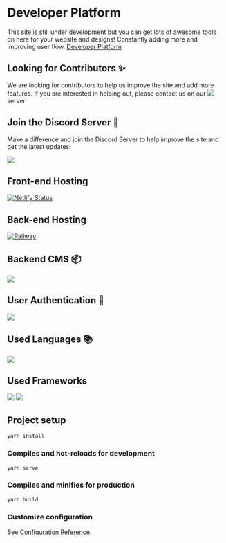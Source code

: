 # Developer Platform

This site is still under development but you can get lots of awesome tools on here for your website and designs! 
Constantly adding more and improving user flow.
[Developer Platform](https://developerplatform.net/)

## Looking for Contributors ✨
We are looking for contributors to help us improve the site and add more features. If you are interested in helping out, please contact us on our <a href="https://discord.com/invite/3nfeEgcYgh"><img src="https://img.shields.io/badge/Discord-5865F2.svg?style=for-the-badge&logo=Discord&logoColor=white"/></a> server.

## Join the Discord Server 🎉
Make a difference and join the Discord Server to help improve the site and get the latest updates!

<a href="https://discord.com/invite/3nfeEgcYgh"><img src="https://img.shields.io/badge/Discord-5865F2.svg?style=for-the-badge&logo=Discord&logoColor=white"/></a>

## Front-end Hosting
[![Netlify Status](https://api.netlify.com/api/v1/badges/2b59b341-4ba0-4c1d-8159-e0b8b49752f5/deploy-status)](https://app.netlify.com/sites/developerplatform/deploys)


## Back-end Hosting
[![Railway](https://img.shields.io/badge/Railway-0B0D0E.svg?style=for-the-badge&logo=Railway&logoColor=white)](https://railway.app/)

## Backend CMS 📦
<img src="https://img.shields.io/badge/Strapi-2F2E8B.svg?style=for-the-badge&logo=Strapi&logoColor=white"/>

## User Authentication 🔐
<img src="https://img.shields.io/badge/Firebase-FFCA28.svg?style=for-the-badge&logo=Firebase&logoColor=black">

## Used Languages 📚
<img src="https://img.shields.io/badge/JavaScript-F7DF1E.svg?style=for-the-badge&logo=JavaScript&logoColor=black">

## Used Frameworks
<img src="https://img.shields.io/badge/Vue.js-4FC08D.svg?style=for-the-badge&logo=vuedotjs&logoColor=white">
<img src="https://img.shields.io/badge/Node.js-339933.svg?style=for-the-badge&logo=nodedotjs&logoColor=white">

## Project setup
```
yarn install
```

### Compiles and hot-reloads for development
```
yarn serve
```

### Compiles and minifies for production
```
yarn build
```

### Customize configuration
See [Configuration Reference](https://cli.vuejs.org/config/).
